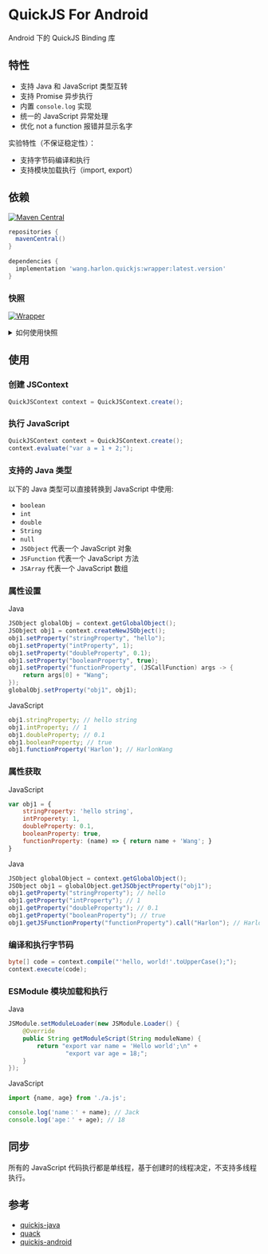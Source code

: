 # QuickJS For Android
Android 下的 QuickJS Binding 库

## 特性
- 支持 Java 和 JavaScript 类型互转
- 支持 Promise 异步执行
- 内置 `console.log` 实现
- 统一的 JavaScript 异常处理
- 优化 not a function 报错并显示名字

实验特性（不保证稳定性）：
- 支持字节码编译和执行
- 支持模块加载执行（import, export）

## 依赖
[![Maven Central](https://img.shields.io/maven-central/v/wang.harlon.quickjs/wrapper.svg?label=Maven%20Central&color=blue)](https://search.maven.org/search?q=g:%22wang.harlon.quickjs%22%20AND%20a:%22wrapper%22)

```Groovy
repositories {
  mavenCentral()
}
        
dependencies {
  implementation 'wang.harlon.quickjs:wrapper:latest.version'
}
```

### 快照 
[![Wrapper](https://img.shields.io/static/v1?label=snapshot&message=wrapper&logo=apache%20maven&color=yellowgreen)](https://s01.oss.sonatype.org/content/repositories/snapshots/wang/harlon/quickjs/wrapper/) <br>

<details>
 <summary>如何使用快照</summary>

#### 依赖快照
可以获得 Wrapper 当前开发版本的快照, 查看 [最新快照版本](https://s01.oss.sonatype.org/content/repositories/snapshots/wang/harlon/quickjs/wrapper/).

要在项目中导入快照版本，请在 gradle 文件中添加下面的代码片段:
```Gradle
repositories {
   maven { url 'https://s01.oss.sonatype.org/content/repositories/snapshots/' }
}
```
	
接下来，将下面的依赖项添加到你的 **module**'s `build.gradle`:
```gradle
dependencies {
    implementation "wang.harlon.quickjs:wrapper:latest-SNAPSHOT"
}
```

</details>

## 使用

### 创建 JSContext

```Java
QuickJSContext context = QuickJSContext.create();
```

### 执行 JavaScript

```Java
QuickJSContext context = QuickJSContext.create();
context.evaluate("var a = 1 + 2;");
```

### 支持的 Java 类型
以下的 Java 类型可以直接转换到 JavaScript 中使用:
- `boolean`
- `int` 
- `double`
- `String`
- `null` 
- `JSObject` 代表一个 JavaScript 对象
- `JSFunction` 代表一个 JavaScript 方法
- `JSArray` 代表一个 JavaScript 数组
                
### 属性设置
Java

```java
JSObject globalObj = context.getGlobalObject();
JSObject obj1 = context.createNewJSObject();
obj1.setProperty("stringProperty", "hello");
obj1.setProperty("intProperty", 1);
obj1.setProperty("doubleProperty", 0.1);
obj1.setProperty("booleanProperty", true);
obj1.setProperty("functionProperty", (JSCallFunction) args -> {
    return args[0] + "Wang";
});
globalObj.setProperty("obj1", obj1);
```

JavaScript

```javascript
obj1.stringProperty; // hello string
obj1.intProperty; // 1
obj1.doubleProperty; // 0.1
obj1.booleanProperty; // true
obj1.functionProperty('Harlon'); // HarlonWang
```                

### 属性获取
JavaScript

```JavaScript
var obj1 = {
	stringProperty: 'hello string',
	intProperety: 1,
	doubleProperty: 0.1,
	booleanProperty: true,
	functionProperty: (name) => { return name + 'Wang'; }
}
```
Java

```Java
JSObject globalObject = context.getGlobalObject();
JSObject obj1 = globalObject.getJSObjectProperty("obj1");
obj1.getProperty("stringProperty"); // hello
obj1.getProperty("intProperty"); // 1
obj1.getProperty("doubleProperty"); // 0.1
obj1.getProperty("booleanProperty"); // true
obj1.getJSFunctionProperty("functionProperty").call("Harlon"); // HarlonWang
```

### 编译和执行字节码

```Java
byte[] code = context.compile("'hello, world!'.toUpperCase();");
context.execute(code);
```

### ESModule 模块加载和执行
Java
```Java
JSModule.setModuleLoader(new JSModule.Loader() {
    @Override
    public String getModuleScript(String moduleName) {
        return "export var name = 'Hello world';\n" +
                "export var age = 18;";
    }
});
```
JavaScript
```JavaScript
import {name, age} from './a.js';

console.log('name：' + name); // Jack
console.log('age：' + age); // 18
```

## 同步
所有的 JavaScript 代码执行都是单线程，基于创建时的线程决定，不支持多线程执行。

## 参考

- [quickjs-java](https://github.com/cashapp/quickjs-java)
- [quack](https://github.com/koush/quack)
- [quickjs-android](https://github.com/taoweiji/quickjs-android)                
